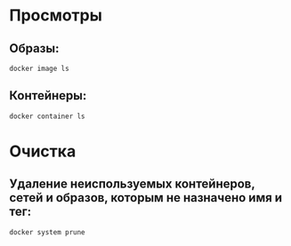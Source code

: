 # Просмотры

## Образы:
```
docker image ls
```

## Контейнеры:
```
docker container ls
```

# Очистка

## Удаление неиспользуемых контейнеров, сетей и образов, которым не назначено имя и тег:
```
docker system prune
```